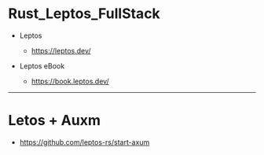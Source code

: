 # Rust_Leptos_FullStack
- Leptos
  - https://leptos.dev/

- Leptos eBook
  - https://book.leptos.dev/

<hr>

# Letos + Auxm
- https://github.com/leptos-rs/start-axum
